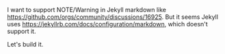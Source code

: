 I want to support NOTE/Warning in Jekyll markdown like https://github.com/orgs/community/discussions/16925. But it seems Jekyll uses https://jekyllrb.com/docs/configuration/markdown, which doesn't support it.

Let's build it.
